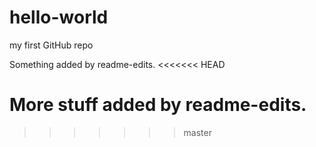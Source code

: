 # hello-world
my first GitHub repo

Something added by readme-edits.
<<<<<<< HEAD

More stuff added by readme-edits.
=======
>>>>>>> master
